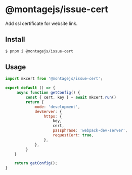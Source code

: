 # @montagejs/issue-cert

Add ssl certificate for website link.

## Install

```bash
$ pnpm i @montagejs/issue-cert
```

## Usage

```js
import mkcert from '@montagejs/issue-cert';

export default () => {
     async function getConfig() {
         const { cert, key } = await mkcert.run()
         return {
             mode: 'development',
             devServer: {
                 https: {
                     key,
                     cert,
                     passphrase: 'webpack-dev-server',
                     requestCert: true,
                 },
             },
         }
    }

    return getConfig();
}
```

